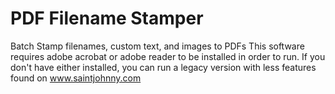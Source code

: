 # PDF Filename Stamper
Batch Stamp filenames, custom text, and images to PDFs
This software requires adobe acrobat or adobe reader to be installed in order to run.  If you don't have either installed, you can run a legacy version with less features found on www.saintjohnny.com
